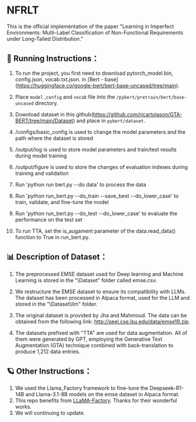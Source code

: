 # NFRLT
This is the official implementation of the paper "Learning in Imperfect Environments: Multi-Label Classification of Non-Functional Requirements under Long-Tailed Distribution."

## 🚀 Running Instructions：
1. To run the project, you first need to download pytorch_model.bin, config.json, vocab.txt.json. in [Bert - base] (https://huggingface.co/google-bert/bert-base-uncased/tree/main).

2. Place `model` ,`config` and `vocab` file into  the `/pybert/pretrain/bert/base-uncased` directory.

3. Download dataset in this github(https://github.com/ricartojason/GTA-BERT/tree/main/Dataset) and place in `pybert/dataset`.

4. /configs/basic_config is used to change the model parameters and the path where the dataset is stored

5. /output/log is used to store model parameters and train/test results during model training

6. /output/figure is used to store the changes of evaluation indexes during training and validation

7. Run 'python run bert.py --do data' to process the data

8. Run 'python run_bert.py --do_train --save_best --do_lower_case' to train, validate, and fine-tune the model

9. Run 'python run_bert.py --do_test --do_lower_case' to evaluate the performance on the test set

10. To run TTA, set the is_augament parameter of the data.read_data() function to True in run_bert.py.

## 📊 Description of Dataset：
1. The preprocessed EMSE dataset used for Deep learning and Machine Learning is stored in the "\Dataset" folder called emse.csv.  

2. We restructure the EMSE dataset to ensure its compatibility with LLMs. The dataset has been processed in Alpaca format, used for the LLM and stored in the "\Dataset\llm" folder. 

3. The original dataset is provided by Jha and Mahmoud. The data can be obtained from the following link: http://seel.cse.lsu.edu/data/emse19.zip.

4. The datasets prefixed with "TTA" are used for data augmentation. All of them were generated by GPT, employing the Generative Text Augmentation (GTA) technique combined with back-translation to produce 1,212 data entries.

## 🪐 Other Instructions：
1. We used the Llama_Factory framework to fine-tune the Deepseek-R1-14B and Llama-3.1-8B models on the emse dataset in Alpaca format.
2. This repo benefits from [LLaMA-Factory](https://github.com/hiyouga/LLaMA-Factory). Thanks for their wonderful works.
3. We will continuing to update.
